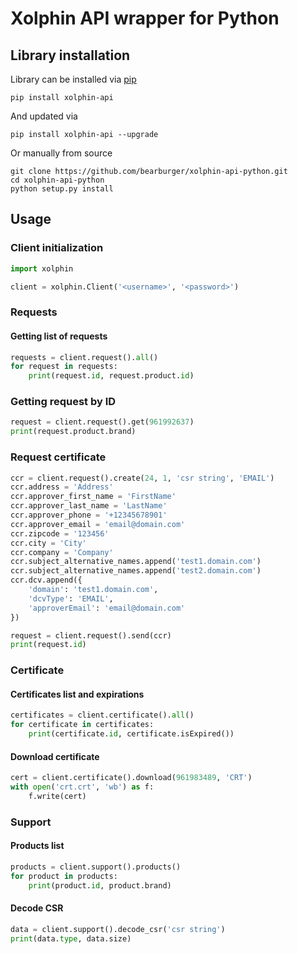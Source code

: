 # Xolphin API wrapper for Python

## Library installation

Library can be installed via [pip](https://pypi.python.org/pypi/pip)

```
pip install xolphin-api
```

And updated via

```
pip install xolphin-api --upgrade
```

Or manually from source

```
git clone https://github.com/bearburger/xolphin-api-python.git
cd xolphin-api-python
python setup.py install
```

## Usage

### Client initialization

```python
import xolphin

client = xolphin.Client('<username>', '<password>')
```

### Requests

#### Getting list of requests

```python
requests = client.request().all()
for request in requests:
    print(request.id, request.product.id)
```

### Getting request by ID

```python
request = client.request().get(961992637)
print(request.product.brand)
```

### Request certificate

```python
ccr = client.request().create(24, 1, 'csr string', 'EMAIL')
ccr.address = 'Address'
ccr.approver_first_name = 'FirstName'
ccr.approver_last_name = 'LastName'
ccr.approver_phone = '+12345678901'
ccr.approver_email = 'email@domain.com'
ccr.zipcode = '123456'
ccr.city = 'City'
ccr.company = 'Company'
ccr.subject_alternative_names.append('test1.domain.com')
ccr.subject_alternative_names.append('test2.domain.com')
ccr.dcv.append({
    'domain': 'test1.domain.com',
    'dcvType': 'EMAIL',
    'approverEmail': 'email@domain.com'
})

request = client.request().send(ccr)
print(request.id)
```

### Certificate

#### Certificates list and expirations

```python
certificates = client.certificate().all()
for certificate in certificates:
    print(certificate.id, certificate.isExpired())
```

#### Download certificate

```python
cert = client.certificate().download(961983489, 'CRT')
with open('crt.crt', 'wb') as f:
    f.write(cert)
```

### Support

#### Products list

```python
products = client.support().products()
for product in products:
    print(product.id, product.brand)
```

#### Decode CSR

```python
data = client.support().decode_csr('csr string')
print(data.type, data.size)
```